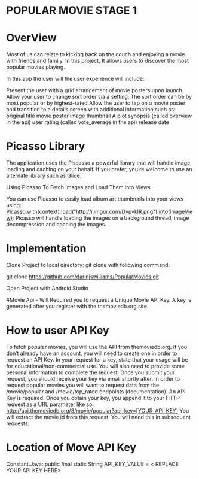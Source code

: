 # POPULAR MOVIE STAGE 1 

# OverView

Most of us can relate to kicking back on the couch and enjoying a movie with friends and family. In this project, It allows users to discover the most popular movies playing.  

In this app the user will the user experience will include:

Present the user with a grid arrangement of movie posters upon launch.
Allow your user to change sort order via a setting:
The sort order can be by most popular or by highest-rated
Allow the user to tap on a movie poster and transition to a details screen with additional information such as:
original title
movie poster image thumbnail
A plot synopsis (called overview in the api)
user rating (called vote_average in the api)
release date

# Picasso Library

The application uses the Piscasso a powerful library that will handle image loading and caching on your behalf. If you prefer, you’re welcome to use an alternate library such as Glide.

Using Picasso To Fetch Images and Load Them Into Views

You can use Picasso to easily load album art thumbnails into your views using:
Picasso.with(context).load("http://i.imgur.com/DvpvklR.png").into(imageView);
Picasso will handle loading the images on a background thread, image decompression and caching the images.

# Implementation

Clone Project to local directory: git clone with following command:

git clone https://github.com/darinjswilliams/PopularMovies.git

Open Project with Android Studio

#Movie Api - Will Required you to request a Unique Movie API Key.  A key is generated after you register with the themoviedb.org site.

# How to user API Key

To fetch popular movies, you will use the API from themoviedb.org.
If you don’t already have an account, you will need to create one in order to request an API Key.
In your request for a key, state that your usage will be for educational/non-commercial use. You will also need to provide some personal information to complete the request. Once you submit your request, you should receive your key via email shortly after.
In order to request popular movies you will want to request data from the /movie/popular and /movie/top_rated endpoints (documentation). An API Key is required.
Once you obtain your key, you append it to your HTTP request as a URL parameter like so:
http://api.themoviedb.org/3/movie/popular?api_key=[YOUR_API_KEY]
You will extract the movie id from this request. You will need this in subsequent requests.


# Location of Move API Key 

Constant.Java: public final static String API_KEY_VALUE = < REPLACE YOUR API KEY HERE>

